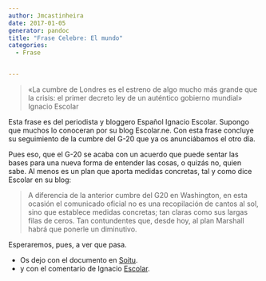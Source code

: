 ```yaml
---
author: Jmcastinheira
date: 2017-01-05
generator: pandoc
title: "Frase Celebre: El mundo"
categories:
  - Frase


---
```




> «La cumbre de Londres es el estreno de algo mucho más grande que la
> crisis: el primer decreto ley de un auténtico gobierno mundial»
> Ignacio Escolar

Esta frase es del periodista y bloggero Español Ignacio Escolar. Supongo
que muchos lo conoceran por su blog Escolar.ne. Con esta frase concluye
su seguimiento de la cumbre del G-20 que ya os anunciábamos el otro día.

Pues eso, que el G-20 se acaba con un acuerdo que puede sentar las bases
para una nueva forma de entender las cosas, o quizás no, quien sabe. Al
menos es un plan que aporta medidas concretas, tal y como dice Escolar
en su blog:

> A diferencia de la anterior cumbre del G20 en Washington, en esta
> ocasión el comunicado oficial no es una recopilación de cantos al sol,
> sino que establece medidas concretas; tan claras como sus largas filas
> de ceros. Tan contundentes que, desde hoy, al plan Marshall habrá que
> ponerle un diminutivo.

Esperaremos, pues, a ver que pasa.

  -   Os dejo con el documento en
    [Soitu](http://www.soitu.es/soitu/2008/11/16/actualidad/1226845979_138804.html?id=81ee49c7d5f47fff3d08af751ece79e2&tm=1238709567).
  -   y con el comentario de Ignacio
    [Escolar](http://www.escolar.net/MT/archives/2009/04/el-nuevo-orden-mundial-del-billon-de-dolares.html).

